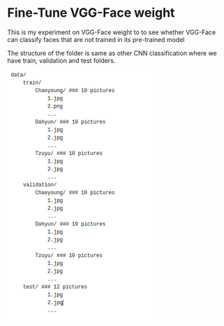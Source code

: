 # Fine-Tune VGG-Face weight
This is my experiment on VGG-Face weight to to see whether VGG-Face can classify faces that are not trained in its pre-trained model

The structure of the folder is same as other CNN classification where we have train, validation and test folders.

![Alt text](https://github.com/RezaPurut/Deep_Learning_experiment/blob/master/fine_tune_vggface/Screenshot%20from%202019-01-25%2011-59-59.png)
